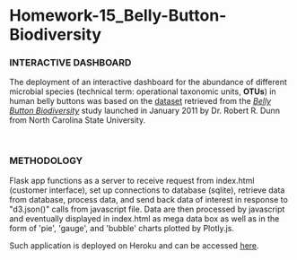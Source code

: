 # Homework-15_Belly-Button-Biodiversity
<h3><strong>INTERACTIVE DASHBOARD</strong></h3>
<p>The deployment of an interactive dashboard for the abundance of different microbial species (technical term: operational taxonomic units, <strong>OTUs</strong>) in human belly buttons was based on the <a href="./db">dataset</a> retrieved from the <a href="http://robdunnlab.com/projects/belly-button-biodiversity/"><i>Belly Button Biodiversity</i></a> study launched in January 2011 by Dr. Robert R. Dunn from North Carolina State University.</p><br/>

<h3><strong>METHODOLOGY</strong></h3>
<p>Flask app functions as a server to receive request from index.html (customer interface), set up connections to database (sqlite), retrieve data from database, process data, and send back data of interest in response to "d3.json()" calls from javascript file. Data are then processed by javascript and eventually displayed in index.html as mega data box as well as in the form of 'pie', 'gauge', and 'bubble' charts plotted by Plotly.js.</p>
<p>Such application is deployed on Heroku and can be accessed <a href="https://belly-project2019.herokuapp.com/">here</a>.
